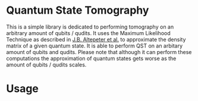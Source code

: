 # Quantum State Tomography
This is a simple library is dedicated to performing tomography on an arbitrary amount of qubits / qudits. It uses the Maximum Likelihood Technique as described in [J.B. Altepeter et al.](http://research.physics.illinois.edu/QI/Photonics/tomography-files/tomo_chapter_2004.pdf) to approximate the density matrix of a given quantum state. It is able to perform QST on an arbitary amount of qubits and qudits. Please note that although it can perform these computations the approximation of quantum states gets worse as the amount of qubits / qudits scales.


# Usage



